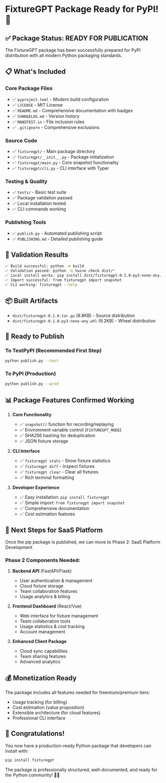 # FixtureGPT Package Ready for PyPI! 🎉

## ✅ Package Status: READY FOR PUBLICATION

The FixtureGPT package has been successfully prepared for PyPI distribution with all modern Python packaging standards.

## 📋 What's Included

### Core Package Files
- ✅ `pyproject.toml` - Modern build configuration
- ✅ `LICENSE` - MIT License
- ✅ `README.md` - Comprehensive documentation with badges
- ✅ `CHANGELOG.md` - Version history
- ✅ `MANIFEST.in` - File inclusion rules
- ✅ `.gitignore` - Comprehensive exclusions

### Source Code
- ✅ `fixturegpt/` - Main package directory
- ✅ `fixturegpt/__init__.py` - Package initialization
- ✅ `fixturegpt/main.py` - Core snapshot functionality
- ✅ `fixturegpt/cli.py` - CLI interface with Typer

### Testing & Quality
- ✅ `tests/` - Basic test suite
- ✅ Package validation passed
- ✅ Local installation tested
- ✅ CLI commands working

### Publishing Tools
- ✅ `publish.py` - Automated publishing script
- ✅ `PUBLISHING.md` - Detailed publishing guide

## 🧪 Validation Results

```bash
✅ Build successful: python -m build
✅ Validation passed: python -m twine check dist/*
✅ Local install works: pip install dist/fixturegpt-0.1.0-py3-none-any.whl
✅ Import successful: from fixturegpt import snapshot
✅ CLI working: fixturegpt --help
```

## 📦 Built Artifacts

- `dist/fixturegpt-0.1.0.tar.gz` (8.8KB) - Source distribution
- `dist/fixturegpt-0.1.0-py3-none-any.whl` (9.2KB) - Wheel distribution

## 🚀 Ready to Publish

### To TestPyPI (Recommended First Step)
```bash
python publish.py --test
```

### To PyPI (Production)
```bash
python publish.py --prod
```

## 📊 Package Features Confirmed Working

1. **Core Functionality**
   - ✅ `snapshot()` function for recording/replaying
   - ✅ Environment variable control (`FIXTUREGPT_MODE`)
   - ✅ SHA256 hashing for deduplication
   - ✅ JSON fixture storage

2. **CLI Interface**
   - ✅ `fixturegpt stats` - Show fixture statistics
   - ✅ `fixturegpt diff` - Inspect fixtures
   - ✅ `fixturegpt clear` - Clear all fixtures
   - ✅ Rich terminal formatting

3. **Developer Experience**
   - ✅ Easy installation: `pip install fixturegpt`
   - ✅ Simple import: `from fixturegpt import snapshot`
   - ✅ Comprehensive documentation
   - ✅ Cost estimation features

## 🎯 Next Steps for SaaS Platform

Once the pip package is published, we can move to Phase 2: SaaS Platform Development

### Phase 2 Components Needed:
1. **Backend API** (FastAPI/Flask)
   - User authentication & management
   - Cloud fixture storage
   - Team collaboration features
   - Usage analytics & billing

2. **Frontend Dashboard** (React/Vue)
   - Web interface for fixture management
   - Team collaboration tools
   - Usage statistics & cost tracking
   - Account management

3. **Enhanced Client Package**
   - Cloud sync capabilities
   - Team sharing features
   - Advanced analytics

## 💰 Monetization Ready

The package includes all features needed for freemium/premium tiers:
- Usage tracking (for billing)
- Cost estimation (value proposition)
- Extensible architecture (for cloud features)
- Professional CLI interface

## 🎉 Congratulations!

You now have a production-ready Python package that developers can install with:

```bash
pip install fixturegpt
```

The package is professionally structured, well-documented, and ready for the Python community! 🐍✨ 